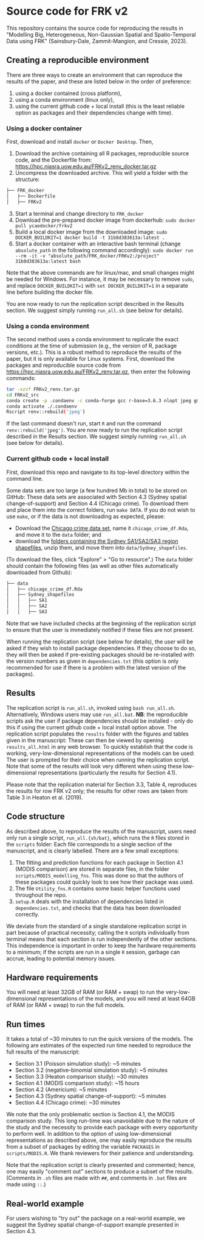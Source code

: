 # Source code for FRK v2

This repository contains the source code for reproducing the results in "Modelling Big, Heterogeneous, Non-Gaussian
Spatial and Spatio-Temporal Data using FRK" (Sainsbury-Dale, Zammit-Mangion, and Cressie, 2023).

## Creating a reproducible environment

There are three ways to create an environment that can reproduce the results of the paper, and these are listed below in the order of preference:

1. using a docker contained (cross platform),
1. using a conda environment (linux only),
1. using the current github code + local install (this is the least reliable option as packages and their dependencies change with time).

### Using a docker container

First, download and install `docker` or `Docker Desktop`. Then,

1. Download the archive containing all R packages, reproducible source code, and the Dockerfile from: https://hpc.niasra.uow.edu.au/FRKv2_renv_docker.tar.gz
2. Uncompress the downloaded archive. This will yield a folder with the structure:  
```bash
├── FRK_docker
│   ├── Dockerfile
│   ├── FRKv2
```
3. Start a terminal and change directory to `FRK_docker`
4. Download the pre-prepared docker image from dockerhub: `sudo docker pull ycaodocker/frkv2`
5. Build a local docker image from the downloaded image: `sudo DOCKER_BUILDKIT=1 docker build -t 31b8d383613a:latest .`
6. Start a docker container with an interactive bash terminal (change `absolute_path` in the following command accordingly): `sudo docker run --rm -it -v "absolute_path/FRK_docker/FRKv2:/project" 31b8d383613a:latest bash`

Note that the above commands are for linux/mac, and small changes might be needed for Windows. For instance, it may be necessary to remove `sudo`, and replace `DOCKER_BUILDKIT=1` with `set DOCKER_BUILDKIT=1` in a separate line before building the docker file.

You are now ready to run the replication script described in the Results section. We suggest simply running `run_all.sh` (see below for details).


### Using a conda environment

The second method uses a conda environment to replicate the exact conditions at the time of submission (e.g., the version of R, package versions, etc.). This is a robust method to reproduce the results of the paper, but it is only available for Linux systems. First, download the packages and reproducible source code from https://hpc.niasra.uow.edu.au/FRKv2_renv.tar.gz, then enter the following commands:
```bash
tar -xzvf FRKv2_renv.tar.gz
cd FRKv2_src
conda create -p .condaenv -c conda-forge gcc r-base=3.6.3 nlopt jpeg gmp gdal udunits2 proj
conda activate ./.condaenv
Rscript renv::rebuild('jpeg')
```
If the last command doesn't run, start `R` and run the command `renv::rebuild('jpeg')`.
You are now ready to run the replication script described in the Results section. We suggest simply running `run_all.sh` (see below for details).


### Current github code + local install

First, download this repo and navigate to its top-level directory within the command line.

Some data sets are too large (a few hundred Mb in total) to be stored on GitHub: These data sets are associated with Section 4.3 (Sydney spatial change-of-support) and Section 4.4 (Chicago crime). To download them and place them into the correct folders, run `make DATA`. If you do not wish to use `make`, or if the data is not downloading as expected, please:

- Download the  [Chicago crime data set](https://hpc.niasra.uow.edu.au/ckan/dataset/chicago_crime_dataset), name it `chicago_crime_df.Rda`, and move it to the `data` folder; and
- download the [folders containing the Sydney SA1/SA2/SA3 region shapefiles](https://hpc.niasra.uow.edu.au/ckan/dataset/sydney_sa_regions), unzip them, and move them into `data/Sydney_shapefiles`.

(To download the files, click "Explore" > "Go to resource".) The `data` folder should contain the following files (as well as other files automatically downloaded from Github):

```bash
├── data
│   ├── chicago_crime_df.Rda
│   ├── Sydney_shapefiles
│   │   ├── SA1
│   │   ├── SA2
│   │   ├── SA3
```

Note that we have included checks at the beginning of the replication script to ensure that the user is immediately notified if these files are not present.

When running the replication script (see below for details), the user will be asked if they wish to install package dependencies. If they choose to do so, they will then be asked if pre-existing packages should be re-installed with the version numbers as given in `dependencies.txt` (this option is only recommended for use if there is a problem with the latest version of the packages).




## Results

The replication script is `run_all.sh`, invoked using `bash run_all.sh`. Alternatively, Windows users may use `run_all.bat`. **NB**: the reproducible scripts ask the user if package dependencies should be installed - only do this if using the current github code + local install option above. The replication script populates the `results` folder with the figures and tables given in the manuscript: These can then be viewed by opening `results_all.html` in any web browser. To quickly establish that the code is working, very-low-dimensional representations of the models can be used: The user is prompted for their choice when running the replication script. Note that some of the results will look very different when using these low-dimensional representations (particularly the results for Section 4.1).

Please note that the replication material for Section 3.3, Table 4, reproduces the results for row FRK v2 only; the results for other rows are taken from Table 3 in Heaton et al. (2019).

## Code structure

As described above, to reproduce the results of the manuscript, users need only run a single script, `run_all.{sh/bat}`, which runs the `R` files stored in the `scripts` folder: Each file corresponds to a single section of the manuscript, and is clearly labelled. There are a few small exceptions:

1. The fitting and prediction functions for each package in Section 4.1 (MODIS comparison) are stored in separate files, in the folder `scripts/MODIS_modelling_fns`. This was done so that the authors of these packages could quickly look to see how their package was used.
2. The file `Utility_fns.R` contains some basic helper functions used throughout the repo.
3. `setup.R` deals with the installation of dependencies listed in `dependencies.txt`, and checks that the data has been downloaded correctly.

We deviate from the standard of a single standalone replication script in part because of practical necessity; calling the `R` scripts individually from terminal means that each section is run independently of the other sections. This independence is important in order to keep the hardware requirements to a minimum; if the scripts are run in a single `R` session, garbage can accrue, leading to potential memory issues.   

## Hardware requirements

You will need at least 32GB of RAM (or RAM + swap) to run the very-low-dimensional representations of the models, and you will need at least 64GB of RAM (or RAM + swap) to run the full models.

## Run times

It takes a total of ~30 minutes to run the quick versions of the models. The following are estimates of the expected run time needed to reproduce the full results of the manuscript:

- Section 3.1 (Poisson simulation study):           ~5 minutes
- Section 3.2 (negative-binomial simulation study): ~5 minutes
- Section 3.3 (Heaton comparison study):            ~30 minutes
- Section 4.1 (MODIS comparison study):             ~15 hours
- Section 4.2 (Americium):                          ~5 minutes
- Section 4.3 (Sydney spatial change-of-support):   ~5 minutes
- Section 4.4 (Chicago crime):                      ~30 minutes

We note that the only problematic section is Section 4.1, the MODIS comparison study. This long run-time was unavoidable due to the nature of the study and the necessity to provide each package with every opportunity to perform well. In addition to the option of using low-dimensional representations as described above, one may easily reproduce the results from a subset of packages by editing the variable `PACKAGES` in `scripts/MODIS.R`. We thank reviewers for their patience and understanding.

Note that the replication script is clearly presented and commented; hence, one may easily "comment out" sections to produce a subset of the results. (Comments in `.sh` files are made with `##`, and comments in `.bat` files are made using `::`.)


## Real-world example

For users wishing to "try out" the package on a real-world example, we suggest the Sydney spatial change-of-support example presented in Section 4.3.
